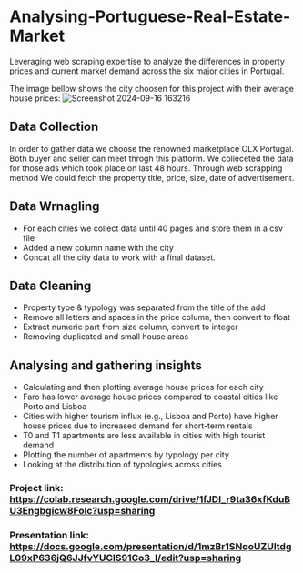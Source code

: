 # Analysing-Portuguese-Real-Estate-Market
Leveraging web scraping expertise to analyze the differences in property prices and current market demand across the six major cities in Portugal.

The image bellow shows the city choosen for this project with their average house prices: 
![Screenshot 2024-09-16 163216](https://github.com/user-attachments/assets/0010522b-bbab-4530-80c1-7c81ceda67f6)
## Data Collection 
In order to gather data we choose the renowned marketplace OLX Portugal. Both buyer and seller can meet throgh this platform. We colleceted the data for those ads which took place on last 48 hours. 
Through web scrapping method We could fetch the property title, price, size, date of advertisement.

## Data Wrnagling
- For each cities we collect data until 40 pages and store them in a csv file
- Added a new column name with the city
- Concat all the city data to work with a final dataset.

## Data Cleaning
- Property type & typology was separated from the title of the add
- Remove all letters and spaces in the price column, then convert to float
- Extract numeric part from size column, convert to integer
- Removing duplicated and small house areas

## Analysing and gathering insights
- Calculating and then plotting average house prices for each city
- Faro has lower average house prices compared to coastal cities like Porto and Lisboa
- Cities with higher tourism influx (e.g., Lisboa and Porto) have higher house prices due to increased demand for short-term rentals
- T0 and T1 apartments are less available in cities with high tourist demand
- Plotting the number of apartments by typology per city
- Looking at the distribution of typologies across cities


### Project link: https://colab.research.google.com/drive/1fJDI_r9ta36xfKduBU3Engbgicw8Folc?usp=sharing
### Presentation link: https://docs.google.com/presentation/d/1mzBr1SNqoUZUItdgL09xP636jQ6JJfvYUCIS91Co3_I/edit?usp=sharing
